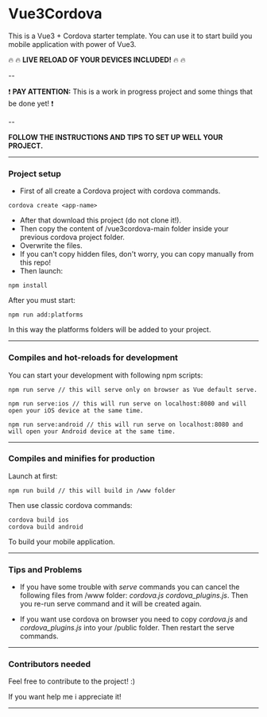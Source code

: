 # Vue3Cordova

This is a Vue3 + Cordova starter template. You can use it to start build you mobile application with power of Vue3. 

:fire: :fire: **LIVE RELOAD OF YOUR DEVICES INCLUDED!** :fire: :fire:

--

:exclamation: **PAY ATTENTION:**  This is a work in progress project and some things that be done yet! :exclamation:

--

**FOLLOW THE INSTRUCTIONS AND TIPS TO SET UP WELL YOUR PROJECT.**

---

### Project setup
- First of all create a Cordova project with cordova commands.

```
cordova create <app-name>
```

- After that download this project (do not clone it!).
- Then copy the content of /vue3cordova-main folder inside your previous cordova project folder.
- Overwrite the files.
- If you can't copy hidden files, don't worry, you can copy manually from this repo!
- Then launch:

```
npm install
```

After you must start:

```
npm run add:platforms
```

In this way the platforms folders will be added to your project.

---

### Compiles and hot-reloads for development
You can start your development with following npm scripts:

```
npm run serve // this will serve only on browser as Vue default serve.
```
```
npm run serve:ios // this will run serve on localhost:8080 and will open your iOS device at the same time.
```
```
npm run serve:android // this will run serve on localhost:8080 and will open your Android device at the same time.
```

---

### Compiles and minifies for production
Launch at first: 
```
npm run build // this will build in /www folder
```

Then use classic cordova commands:

```
cordova build ios
cordova build android
```
To build your mobile application.

---

### Tips and Problems

- If you have some trouble with _serve_ commands you can cancel the following files from /www folder: _cordova.js_ _cordova_plugins.js_. Then you re-run serve command and it will be created again.

- If you want use cordova on browser you need to copy _cordova.js_ and _cordova_plugins.js_ into your /public folder. Then restart the serve commands.

---

### Contributors needed

Feel free to contribute to the project! :) 

If you want help me i appreciate it!

---
